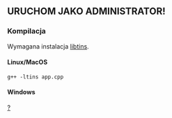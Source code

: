 ## URUCHOM JAKO ADMINISTRATOR!



### Kompilacja
Wymagana instalacja [libtins](http://libtins.github.io/download/).


#### Linux/MacOS
`g++ -ltins app.cpp`

#### Windows
[?](http://libtins.github.io/download/#using-windows)


